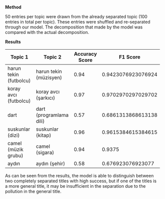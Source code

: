 **Method**

50 entries per topic were drawn from the already separated topic (100 entries in total per topic). These entries were shuffled and re-separated through our model.
The decomposition that made by the model was compared with the actual decomposition.

**Results**

| Topic 1  | Topic 2 | Accuracy Score | F1 Score
| ------------- | ------------- | --------- | -------- |
| harun tekin (futbolcu) | harun tekin (müzisyen) | 0.94 | 0.9423076923076924 |
| koray avcı (futbolcu)  | koray avcı (şarkıcı) | 0.97 | 0.9702970297029702 |
| dart | dart (programlama dili) | 0.57 | 0.6861313868613138 |
| suskunlar (dizi) | suskunlar (kitap) | 0.96 | 0.9615384615384615 |
| camel (müzik grubu) | camel (sigara) | 0.94 | 0.9375 |
| aydın | aydın (şehir) | 0.58 | 0.676923076923077 |

As can be seen from the results, the model is able to distinguish between two completely separated titles with high success, but if one of the titles is a more general title, it may be insufficient in the separation due to the pollution in the general title.
